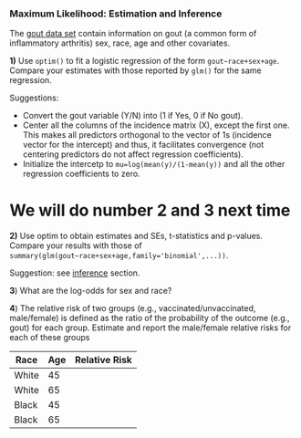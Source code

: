 ### Maximum Likelihood: Estimation and Inference

The [gout data set](https://raw.githubusercontent.com/gdlc/STAT_COMP/master/DATA/goutData.txt) contain information on gout (a common form of inflammatory arthritis) sex, race, age and other covariates.

**1)** Use `optim()` to fit a logistic regression of the form `gout~race+sex+age`. Compare your estimates with those reported by `glm()` for the same regression.

Suggestions: 
 - Convert the gout variable (Y/N) into (1 if Yes, 0 if No gout). 
 - Center all the columns of the incidence matrix (X), except the first one. This makes all predictors orthogonal to the vector of 1s (incidence vector for the intercept)
and thus, it facilitates convergence (not centering predictors do not affect regression coefficients).
 - Initialize the intercetp to `mu=log(mean(y)/(1-mean(y))` and all the other regression coefficients to zero.


# We will do number 2 and 3 next time


**2)** Use optim to obtain estimates and SEs, t-statistics and p-values. Compare your results with those of `summary(glm(gout~race+sex+age,family='binomial',...))`.

Suggestion: see [inference](https://github.com/gdlc/STAT_COMP/blob/master/HANDOUTS/LogisticRegression.md/#inference) section.

**3**) What are the log-odds for sex and race?

**4**) The relative risk of two groups (e.g., vaccinated/unvaccinated, male/female) is defined as the ratio of the probability of the outcome (e.g., gout) for each group. Estimate and report the male/female relative risks for each of these groups


| Race  | Age   | Relative Risk  | 
|---|---|---|
| White  | 45  |   | 
| White  |  65 |   |
| Black  | 45  |   | 
| Black  |  65 |   |

